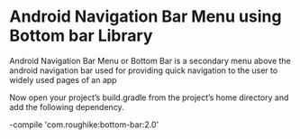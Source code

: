 #  Android Navigation Bar Menu using Bottom bar Library

 Android Navigation Bar Menu or Bottom Bar is a secondary menu above the android navigation bar used for 
 providing quick navigation to the user to widely used pages of an app 


Now open your project’s build.gradle from the project’s home directory and add the following dependency.

-compile 'com.roughike:bottom-bar:2.0'
